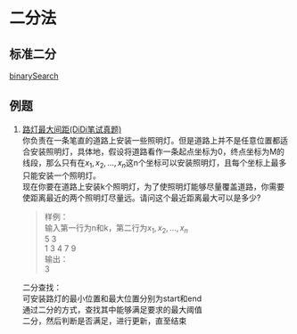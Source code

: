 # 二分法

## 标准二分
[binarySearch](./binary.py)

## 例题

1. [路灯最大间距(DiDi笔试真题)](example_didi.py)  
   你负责在一条笔直的道路上安装一些照明灯。但是道路上并不是任意位置都适合安装照明灯，具体地，假设将道路看作一条起点坐标为0，终点坐标为M的线段，那么只有在$x_1,x_2,...,x_n$这n个坐标可以安装照明灯，且每个坐标上最多只能安装一个照明灯。  
   现在你要在道路上安装k个照明灯，为了使照明灯能够尽量覆盖道路，你需要使距离最近的两个照明灯尽量远。请问这个最近距离最大可以是多少?  
   > 样例：  
   输入第一行为n和k，第二行为$x_1,x_2,...,x_n$  
   5 3  
   1 3 4 7 9  
   输出：  
   3

   二分查找：  
   可安装路灯的最小位置和最大位置分别为start和end  
   通过二分的方式，查找其中能够满足要求的最大阈值  
   二分，然后判断是否满足，进行更新，直至结束
